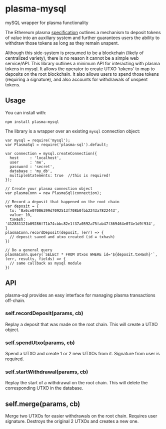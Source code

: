 # plasma-mysql
mySQL wrapper for plasma functionality

The Ethereum plasma [specification](https://ethresear.ch/t/minimal-viable-plasma/426) outlines a mechanism to deposit tokens of value into an auxiliary system and further guarantees users the ability to withdraw those tokens as long as they remain unspent.

Although this side-system is presumed to be a blockchain (likely of centralized variety), there is no reason it cannot be a simple web service/API. This library outlines a minimum API for interacting with plasma tokens in mysql. It allows the operator to create UTXO 'tokens' to map to deposits on the root blockchain. It also allows users to spend those tokens (requiring a signature), and also accounts for withdrawals of unspent tokens.

## Usage

You can install with:

```
npm install plasma-mysql
```

The library is a wrapper over an existing `mysql` connection object:

```
var mysql = require('mysql');
var PlasmaSql = require('plasma-sql').default;

var connection = mysql.createConnection({
  host     : 'localhost',
  user     : 'me',
  password : 'secret',
  database : 'my_db',
  multipleStatements: true  //this is required!
});

// Create your plasma connection object
var plasmaConn = new PlasmaSql(connection);

// Record a deposit that happened on the root chain
var deposit = {
  to: '0x6ce07006399d7092513f708b0fbb2243a7822443',
  value: 10,
  txHash: '412831121b09286f71b74cbbc82e1f37a0592a75fab47f369464e074e1d9f934',
}
plasmaConn.recordDeposit(deposit, (err) => {
  // deposit saved and utxo created (id = txhash)
})

// Do a general query
plasmaConn.query(`SELECT * FROM Utxos WHERE id='${deposit.txHash}'`, (err, results, fields) => {
  // same callback as mysql module
})
```

## API

plasma-sql provides an easy interface for managing plasma transactions off-chain.

### self.recordDeposit(params, cb)

Replay a deposit that was made on the root chain. This will create a UTXO object.

### self.spendUtxo(params, cb)

Spend a UTXO and create 1 or 2 new UTXOs from it. Signature from user is required.

### self.startWithdrawal(params, cb)

Replay the start of a withdrawal on the root chain. This will delete the corresponding UTXO in the database.

## self.merge(params, cb)

Merge two UTXOs for easier withdrawals on the root chain. Requires user signature. Destroys the original 2 UTXOs and creates a new one.
